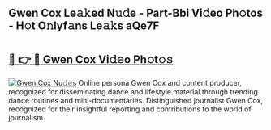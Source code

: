 ## Gwen Cox Le𝚊𝚔ed N𝚞𝚍e - Part-Bbi Vi𝚍eo Ph𝚘tos - H𝚘t O𝚗lyf𝚊ns Le𝚊𝚔s aQe7F

# <h2><a href="http://hf4n8a.feru.top/?c=Gwen+Cox">🔗 👉 🔴 Gwen Cox Vi𝚍𝚎o Ph𝚘t𝚘𝚜</a></h2>

[![Gwen Cox Nu𝚍𝚎s](https://i.imgur.com/0TWrTi3.gif)](http://hf4n8a.feru.top/?c=Gwen+Cox)
Online persona Gwen Cox and content producer, recognized for disseminating dance and lifestyle material through trending dance routines and mini-documentaries. Distinguished journalist Gwen Cox, recognized for their insightful reporting and contributions to the world of journalism. 
